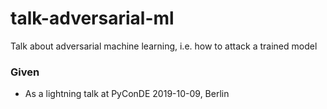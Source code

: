 # talk-adversarial-ml
Talk about adversarial machine learning, i.e. how to attack a trained model

### Given

- As a lightning talk at PyConDE 2019-10-09, Berlin
